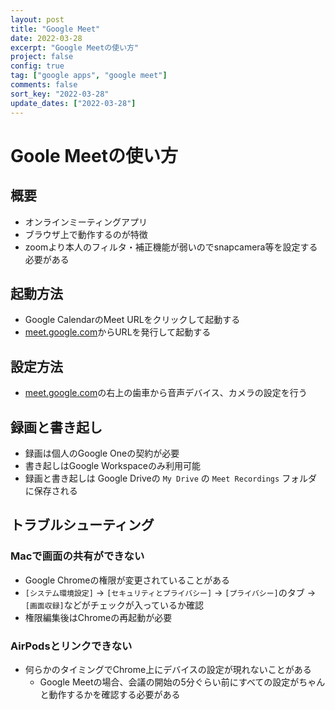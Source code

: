 ```yaml
---
layout: post 
title: "Google Meet"
date: 2022-03-28
excerpt: "Google Meetの使い方"
project: false
config: true
tag: ["google apps", "google meet"]
comments: false
sort_key: "2022-03-28"
update_dates: ["2022-03-28"]
---
```


# Goole Meetの使い方

## 概要
 - オンラインミーティングアプリ
 - ブラウザ上で動作するのが特徴
 - zoomより本人のフィルタ・補正機能が弱いのでsnapcamera等を設定する必要がある

## 起動方法
 - Google CalendarのMeet URLをクリックして起動する
 - [meet.google.com](https://meet.google.com/)からURLを発行して起動する

## 設定方法
 - [meet.google.com](https://meet.google.com/)の右上の歯車から音声デバイス、カメラの設定を行う

## 録画と書き起し
 - 録画は個人のGoogle Oneの契約が必要
 - 書き起しはGoogle Workspaceのみ利用可能
 - 録画と書き起しは Google Driveの `My Drive` の `Meet Recordings` フォルダに保存される

## トラブルシューティング

### Macで画面の共有ができない
 - Google Chromeの権限が変更されていることがある
 - `[システム環境設定]` -> `[セキュリティとプライバシー]` -> `[プライバシー]`のタブ -> `[画面収録]`などがチェックが入っているか確認
 - 権限編集後はChromeの再起動が必要

### AirPodsとリンクできない
 - 何らかのタイミングでChrome上にデバイスの設定が現れないことがある
   - Google Meetの場合、会議の開始の5分ぐらい前にすべての設定がちゃんと動作するかを確認する必要がある
